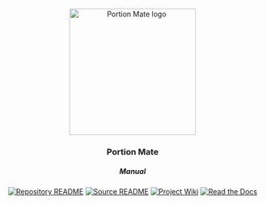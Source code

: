 <!-- PROJECT LOGO -->
<br />
<div align="center">
<p align="center">
  <img alt="Portion Mate logo" src="https://portion-mate-glasgow.readthedocs.io/en/latest/assets/logo.png" height="250px">

  <h3 align="center">Portion Mate</h3>
  <h5 align="center">Manual</h5>

  <p align="center">
    <!-- BADGES / SHIELDS -->
    <a href="https://github.com/ineshbose/portion-mate/blob/develop/README.md" target="_blank"><img alt="Repository README" src="https://img.shields.io/badge/repository-README-success?style=flat-square"></a>
    <a href="https://github.com/ineshbose/portion-mate/blob/develop/src/README.md" target="_blank"><img alt="Source README" src="https://img.shields.io/badge/source-README-success?style=flat-square"></a>
    <a href="https://github.com/ineshbose/portion-mate/wiki" target="_blank"><img alt="Project Wiki" src="https://img.shields.io/badge/project-Wiki-success?style=flat-square"></a>
    <a href="https://portion-mate-glasgow.readthedocs.io/" target="_blank"><img alt="Read the Docs" src="https://img.shields.io/readthedocs/portion-mate-glasgow?style=flat-square"></a>
  </p>
</p>
</div>

